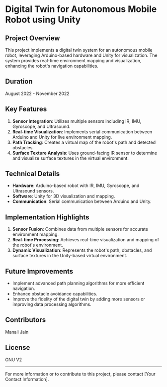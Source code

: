 # Digital Twin for Autonomous Mobile Robot using Unity

## Project Overview

This project implements a digital twin system for an autonomous mobile robot, leveraging Arduino-based hardware and Unity for visualization. The system provides real-time environment mapping and visualization, enhancing the robot's navigation capabilities.

## Duration

August 2022 - November 2022

## Key Features

1. **Sensor Integration**: Utilizes multiple sensors including IR, IMU, Gyroscope, and Ultrasound.
2. **Real-time Visualization**: Implements serial communication between Arduino and Unity for live environment mapping.
3. **Path Tracking**: Creates a virtual map of the robot's path and detected obstacles.
4. **Surface Texture Analysis**: Uses ground-facing IR sensor to determine and visualize surface textures in the virtual environment.

## Technical Details

- **Hardware**: Arduino-based robot with IR, IMU, Gyroscope, and Ultrasound sensors.
- **Software**: Unity for 3D visualization and mapping.
- **Communication**: Serial communication between Arduino and Unity.

## Implementation Highlights

1. **Sensor Fusion**: Combines data from multiple sensors for accurate environment mapping.
2. **Real-time Processing**: Achieves real-time visualization and mapping of the robot's environment.
3. **Dynamic Visualization**: Represents the robot's path, obstacles, and surface textures in the Unity-based virtual environment.

## Future Improvements

- Implement advanced path planning algorithms for more efficient navigation.
- Enhance obstacle avoidance capabilities.
- Improve the fidelity of the digital twin by adding more sensors or improving data processing algorithms.

## Contributors

Manali Jain

## License

GNU V2

---

For more information or to contribute to this project, please contact [Your Contact Information].

